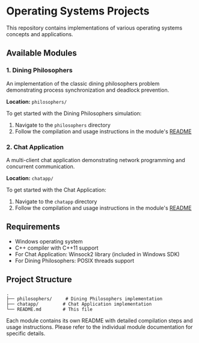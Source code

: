 # Operating Systems Projects

This repository contains implementations of various operating systems concepts and applications.

## Available Modules

### 1. Dining Philosophers
An implementation of the classic dining philosophers problem demonstrating process synchronization and deadlock prevention.

**Location:** `philosophers/`

To get started with the Dining Philosophers simulation:
1. Navigate to the `philosophers` directory
2. Follow the compilation and usage instructions in the module's [README](philosophers/README.md)

### 2. Chat Application
A multi-client chat application demonstrating network programming and concurrent communication.

**Location:** `chatapp/`

To get started with the Chat Application:
1. Navigate to the `chatapp` directory
2. Follow the compilation and usage instructions in the module's [README](chatapp/README.md)

## Requirements

- Windows operating system
- C++ compiler with C++11 support
- For Chat Application: Winsock2 library (included in Windows SDK)
- For Dining Philosophers: POSIX threads support

## Project Structure

```
.
├── philosophers/     # Dining Philosophers implementation
├── chatapp/         # Chat Application implementation
└── README.md        # This file
```

Each module contains its own README with detailed compilation steps and usage instructions. Please refer to the individual module documentation for specific details.